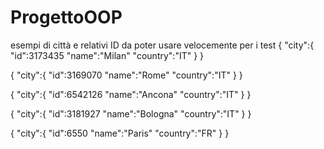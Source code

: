 # ProgettoOOP



esempi di città e relativi ID da poter usare velocemente per i test
{
  "city":{
      "id":3173435
      "name":"Milan"
      "country":"IT"
   }
}


{
  "city":{
      "id":3169070
      "name":"Rome"
      "country":"IT"
   }
}

{
  "city":{
      "id":6542126
      "name":"Ancona"
      "country":"IT"
   }
}

{
  "city":{
      "id":3181927
      "name":"Bologna"
      "country":"IT"
   }
}

{
  "city":{
      "id":6550
      "name":"Paris"
      "country":"FR"
   }
}


